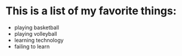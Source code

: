 # This is a list of my favorite things:
- playing basketball
- playing volleyball
- learning technology
- failing to learn
